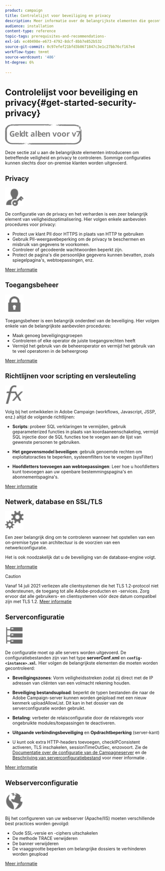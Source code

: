 ```yaml
---
product: campaign
title: Controlelijst voor beveiliging en privacy
description: Meer informatie over de belangrijkste elementen die gecontroleerd moeten worden met betrekking tot beveiliging en privacy.
audience: installation
content-type: reference
topic-tags: prerequisites-and-recommendations-
exl-id: ec40498e-e673-4792-8dcf-8bb7e852b532
source-git-commit: 0c97efef21bfd3b8671847c3e1c27bb76cf167e4
workflow-type: tm+mt
source-wordcount: '486'
ht-degree: 6%

---
```


# Controlelijst voor beveiliging en privacy{#get-started-security-privacy}

![](../../assets/v7-only.svg)

Deze sectie zal u aan de belangrijkste elementen introduceren om betreffende veiligheid en privacy te controleren. Sommige configuraties kunnen slechts door on-premise klanten worden uitgevoerd.

## Privacy

<img src="assets/do-not-localize/icon_privacy.svg" width="60px">

De configuratie van de privacy en het verharden is een zeer belangrijk element van veiligheidsoptimalisering. Hier volgen enkele aanbevolen procedures voor privacy:

* Protect uw klant PII door HTTPS in plaats van HTTP te gebruiken
* Gebruik PII-weergavebeperking om de privacy te beschermen en misbruik van gegevens te voorkomen.
* Controleer of gecodeerde wachtwoorden beperkt zijn.
* Protect de pagina&#39;s die persoonlijke gegevens kunnen bevatten, zoals spiegelpagina&#39;s, webtoepassingen, enz.

[Meer informatie](../../installation/using/privacy.md)

## Toegangsbeheer

<img src="assets/do-not-localize/icon_access.svg" width="60px">

Toegangsbeheer is een belangrijk onderdeel van de beveiliging. Hier volgen enkele van de belangrijkste aanbevolen procedures:

* Maak genoeg beveiligingsgroepen
* Controleren of elke operator de juiste toegangsrechten heeft
* Vermijd het gebruik van de beheeroperator en vermijd het gebruik van te veel operatoren in de beheergroep

[Meer informatie](../../installation/using/access-management.md)

## Richtlijnen voor scripting en versleuteling

<img src="assets/do-not-localize/icon_scripting.svg" width="60px">

Volg bij het ontwikkelen in Adobe Campaign (workflows, Javascript, JSSP, enz.) altijd de volgende richtlijnen:

* **Scripts**: probeer SQL verklaringen te vermijden, gebruik geparameterized functies in plaats van koordaaneenschakeling, vermijd SQL injectie door de SQL functies toe te voegen aan de lijst van gewenste personen te gebruiken.

* **Het gegevensmodel beveiligen**: gebruik genoemde rechten om exploitatoracties te beperken, systeemfilters toe te voegen (sysFilter)

* **Hoofdletters toevoegen aan webtoepassingen**: Leer hoe u hoofdletters kunt toevoegen aan uw openbare bestemmingspagina&#39;s en abonnementspagina&#39;s.

[Meer informatie](../../installation/using/scripting-coding-guidelines.md)

## Netwerk, database en SSL/TLS

<img src="assets/do-not-localize/icon_network.svg" width="60px">

Een zeer belangrijk ding om te controleren wanneer het opstellen van een on-premise type van architectuur is de voorzien van een netwerkconfiguratie.

Het is ook noodzakelijk dat u de beveiliging van de database-engine volgt.

[Meer informatie](../../installation/using/network-database.md)

>[!CAUTION]
>
>Vanaf 14 juli 2021 verliezen alle clientsystemen die het TLS 1.2-protocol niet ondersteunen, de toegang tot alle Adobe-producten en -services. Zorg ervoor dat alle gebruikers- en clientsystemen vóór deze datum compatibel zijn met TLS 1.2. [Meer informatie](https://helpx.adobe.com/x-productkb/multi/eol-tls-support.html)

## Serverconfiguratie

<img src="assets/do-not-localize/icon_server.svg" width="60px">

De configuratie moet op alle servers worden uitgevoerd. De configuratiebestanden zijn van het type **serverConf.xml** en **`config-<instance>.xml`**. Hier volgen de belangrijkste elementen die moeten worden gecontroleerd:

* **Beveiligingszones**: Vorm veiligheidsstreken zodat zij direct met de IP adressen van cliënten van een volmacht rekening houden.

* **Beveiliging bestandsupload**: beperkt de typen bestanden die naar de Adobe Campaign-server kunnen worden geüpload met een nieuw kenmerk uploadAllowList. Dit kan in het dossier van de serverconfiguratie worden gebruikt.

* **Betaling**: verbeter de relaisconfiguratie door de relaisregels voor ongebruikte modules/toepassingen te deactiveren.

* **Uitgaande verbindingsbeveiliging** en **Opdrachtbeperking** (server-kant)

* U kunt ook extra HTTP-headers toevoegen, checkIPConsistent activeren, TLS inschakelen, sessionTimeOutSec, enzovoort. Zie de [Documentatie over de configuratie van de Campagneserver](../../installation/using/configuring-campaign-server.md) en de [Beschrijving van serverconfiguratiebestand](../../installation/using/the-server-configuration-file.md) voor meer informatie .

[Meer informatie](../../installation/using/server-configuration.md)

## Webserverconfiguratie

<img src="assets/do-not-localize/icon_web.svg" width="60px">

Bij het configureren van uw webserver (Apache/IIS) moeten verschillende best practices worden gevolgd:

* Oude SSL-versie en -ciphers uitschakelen
* De methode TRACE verwijderen
* De banner verwijderen
* De vraaggrootte beperken om belangrijke dossiers te verhinderen worden geupload

[Meer informatie](../../installation/using/web-server-configuration.md)
